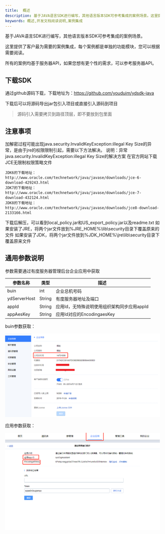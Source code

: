 ```yaml
---
title:  概述
description: 基于JAVA语言SDK进行编写，其他语言版本SDK可参考集成的案例场景。这里提供了客户最为需要的案例集成，每个案例都是单独的功能模块，您可以根据需要阅读。
keywords: 概述,开发文档阅读说明,案例集成
---
```



基于JAVA语言SDK进行编写，其他语言版本SDK可参考集成的案例场景。

这里提供了客户最为需要的案例集成，每个案例都是单独的功能模块，您可以根据需要阅读。

所有的案例均基于服务器API，如果您想有更个性的需求，可以参考服务器API。

## 下载SDK

通过github源码下载，下载地址为：https://github.com/youduim/ydsdk-java

下载后可以将源码导出jar包引入项目或直接引入源码到项目

> 源码引入需要拷贝到路径顶层，即不要放到包里面

## 注意事项

加解密过程可能出现java.security.InvalidKeyException:illegal Key Size的异常，是由于jre的权限限制引起，需要以下方法解决。 说明：异常java.security.InvalidKeyException:illegal Key Size的解决方案 在官方网站下载JCE无限制权限策略文件

```
JDK6的下载地址：
http://www.oracle.com/technetwork/java/javase/downloads/jce-6-download-429243.html
JDK7的下载地址：
http://www.oracle.com/technetwork/java/javase/downloads/jce-7-download-432124.html
JDK8的下载地址：
http://www.oracle.com/technetwork/java/javase/downloads/jce8-download-2133166.html
```

下载后解压，可以看到local_policy.jar和US_export_policy.jar以及readme.txt
如果安装了JRE，将两个jar文件放到%JRE_HOME%\lib\security目录下覆盖原来的文件
如果安装了JDK，将两个jar文件放到%JDK_HOME%\jre\lib\security目录下覆盖原来文件

## 通用参数说明

参数需要通过有度服务器管理后台企业应用中获取

| 参数名称     | 类型   | 描述                                        |
| ------------ | ------ | ------------------------------------------- |
| buin         | int    | 企业总机号码                                |
| ydServerHost | String | 有度服务器地址及端口                        |
| appId        | String | 应用Id，无特殊说明使用组织架构同步应用appId |
| appAesKey    | String | 应用Id对应的EncodingaesKey                  |

buin参数获取：

![b01_00002](./res/b01_00002/b01_00002_001.png)

应用参数获取：

![b01_00002](./res/b01_00002/b01_00002_002.png)